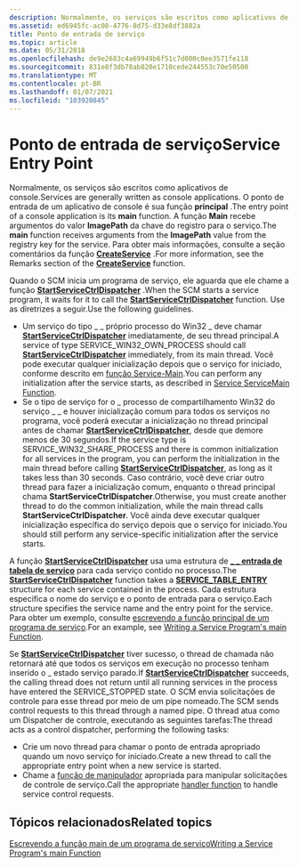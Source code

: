 ```yaml
---
description: Normalmente, os serviços são escritos como aplicativos de console.
ms.assetid: ed6945fc-ac08-4776-8d75-d33e8df3882a
title: Ponto de entrada de serviço
ms.topic: article
ms.date: 05/31/2018
ms.openlocfilehash: de9e2683c4a69949b6f51c7d000c0ee3571fe118
ms.sourcegitcommit: 831e8f3db78ab820e1710cede244553c70e50500
ms.translationtype: MT
ms.contentlocale: pt-BR
ms.lasthandoff: 01/07/2021
ms.locfileid: "103920845"
---
```

# <a name="service-entry-point"></a><span data-ttu-id="2b3a7-103">Ponto de entrada de serviço</span><span class="sxs-lookup"><span data-stu-id="2b3a7-103">Service Entry Point</span></span>

<span data-ttu-id="2b3a7-104">Normalmente, os serviços são escritos como aplicativos de console.</span><span class="sxs-lookup"><span data-stu-id="2b3a7-104">Services are generally written as console applications.</span></span> <span data-ttu-id="2b3a7-105">O ponto de entrada de um aplicativo de console é sua função **principal** .</span><span class="sxs-lookup"><span data-stu-id="2b3a7-105">The entry point of a console application is its **main** function.</span></span> <span data-ttu-id="2b3a7-106">A função **Main** recebe argumentos do valor **ImagePath** da chave do registro para o serviço.</span><span class="sxs-lookup"><span data-stu-id="2b3a7-106">The **main** function receives arguments from the **ImagePath** value from the registry key for the service.</span></span> <span data-ttu-id="2b3a7-107">Para obter mais informações, consulte a seção comentários da função [**CreateService**](/windows/desktop/api/Winsvc/nf-winsvc-createservicea) .</span><span class="sxs-lookup"><span data-stu-id="2b3a7-107">For more information, see the Remarks section of the [**CreateService**](/windows/desktop/api/Winsvc/nf-winsvc-createservicea) function.</span></span>

<span data-ttu-id="2b3a7-108">Quando o SCM inicia um programa de serviço, ele aguarda que ele chame a função [**StartServiceCtrlDispatcher**](/windows/desktop/api/Winsvc/nf-winsvc-startservicectrldispatchera) .</span><span class="sxs-lookup"><span data-stu-id="2b3a7-108">When the SCM starts a service program, it waits for it to call the [**StartServiceCtrlDispatcher**](/windows/desktop/api/Winsvc/nf-winsvc-startservicectrldispatchera) function.</span></span> <span data-ttu-id="2b3a7-109">Use as diretrizes a seguir.</span><span class="sxs-lookup"><span data-stu-id="2b3a7-109">Use the following guidelines.</span></span>

-   <span data-ttu-id="2b3a7-110">Um serviço do tipo \_ \_ próprio processo do Win32 \_ deve chamar [**StartServiceCtrlDispatcher**](/windows/desktop/api/Winsvc/nf-winsvc-startservicectrldispatchera) imediatamente, de seu thread principal.</span><span class="sxs-lookup"><span data-stu-id="2b3a7-110">A service of type SERVICE\_WIN32\_OWN\_PROCESS should call [**StartServiceCtrlDispatcher**](/windows/desktop/api/Winsvc/nf-winsvc-startservicectrldispatchera) immediately, from its main thread.</span></span> <span data-ttu-id="2b3a7-111">Você pode executar qualquer inicialização depois que o serviço for iniciado, conforme descrito em [função Service-Main](service-servicemain-function.md).</span><span class="sxs-lookup"><span data-stu-id="2b3a7-111">You can perform any initialization after the service starts, as described in [Service ServiceMain Function](service-servicemain-function.md).</span></span>
-   <span data-ttu-id="2b3a7-112">Se o tipo de serviço for o \_ processo de compartilhamento Win32 do serviço \_ \_ e houver inicialização comum para todos os serviços no programa, você poderá executar a inicialização no thread principal antes de chamar [**StartServiceCtrlDispatcher**](/windows/desktop/api/Winsvc/nf-winsvc-startservicectrldispatchera), desde que demore menos de 30 segundos.</span><span class="sxs-lookup"><span data-stu-id="2b3a7-112">If the service type is SERVICE\_WIN32\_SHARE\_PROCESS and there is common initialization for all services in the program, you can perform the initialization in the main thread before calling [**StartServiceCtrlDispatcher**](/windows/desktop/api/Winsvc/nf-winsvc-startservicectrldispatchera), as long as it takes less than 30 seconds.</span></span> <span data-ttu-id="2b3a7-113">Caso contrário, você deve criar outro thread para fazer a inicialização comum, enquanto o thread principal chama **StartServiceCtrlDispatcher**.</span><span class="sxs-lookup"><span data-stu-id="2b3a7-113">Otherwise, you must create another thread to do the common initialization, while the main thread calls **StartServiceCtrlDispatcher**.</span></span> <span data-ttu-id="2b3a7-114">Você ainda deve executar qualquer inicialização específica do serviço depois que o serviço for iniciado.</span><span class="sxs-lookup"><span data-stu-id="2b3a7-114">You should still perform any service-specific initialization after the service starts.</span></span>

<span data-ttu-id="2b3a7-115">A função [**StartServiceCtrlDispatcher**](/windows/desktop/api/Winsvc/nf-winsvc-startservicectrldispatchera) usa uma estrutura de [**\_ \_ entrada de tabela de serviço**](/windows/desktop/api/Winsvc/ns-winsvc-service_table_entrya) para cada serviço contido no processo.</span><span class="sxs-lookup"><span data-stu-id="2b3a7-115">The [**StartServiceCtrlDispatcher**](/windows/desktop/api/Winsvc/nf-winsvc-startservicectrldispatchera) function takes a [**SERVICE\_TABLE\_ENTRY**](/windows/desktop/api/Winsvc/ns-winsvc-service_table_entrya) structure for each service contained in the process.</span></span> <span data-ttu-id="2b3a7-116">Cada estrutura especifica o nome do serviço e o ponto de entrada para o serviço.</span><span class="sxs-lookup"><span data-stu-id="2b3a7-116">Each structure specifies the service name and the entry point for the service.</span></span> <span data-ttu-id="2b3a7-117">Para obter um exemplo, consulte [escrevendo a função principal de um programa de serviço](writing-a-service-program-s-main-function.md).</span><span class="sxs-lookup"><span data-stu-id="2b3a7-117">For an example, see [Writing a Service Program's main Function](writing-a-service-program-s-main-function.md).</span></span>

<span data-ttu-id="2b3a7-118">Se [**StartServiceCtrlDispatcher**](/windows/desktop/api/Winsvc/nf-winsvc-startservicectrldispatchera) tiver sucesso, o thread de chamada não retornará até que todos os serviços em execução no processo tenham inserido o \_ estado serviço parado.</span><span class="sxs-lookup"><span data-stu-id="2b3a7-118">If [**StartServiceCtrlDispatcher**](/windows/desktop/api/Winsvc/nf-winsvc-startservicectrldispatchera) succeeds, the calling thread does not return until all running services in the process have entered the SERVICE\_STOPPED state.</span></span> <span data-ttu-id="2b3a7-119">O SCM envia solicitações de controle para esse thread por meio de um pipe nomeado.</span><span class="sxs-lookup"><span data-stu-id="2b3a7-119">The SCM sends control requests to this thread through a named pipe.</span></span> <span data-ttu-id="2b3a7-120">O thread atua como um Dispatcher de controle, executando as seguintes tarefas:</span><span class="sxs-lookup"><span data-stu-id="2b3a7-120">The thread acts as a control dispatcher, performing the following tasks:</span></span>

-   <span data-ttu-id="2b3a7-121">Crie um novo thread para chamar o ponto de entrada apropriado quando um novo serviço for iniciado.</span><span class="sxs-lookup"><span data-stu-id="2b3a7-121">Create a new thread to call the appropriate entry point when a new service is started.</span></span>
-   <span data-ttu-id="2b3a7-122">Chame a [função de manipulador](service-control-handler-function.md) apropriada para manipular solicitações de controle de serviço.</span><span class="sxs-lookup"><span data-stu-id="2b3a7-122">Call the appropriate [handler function](service-control-handler-function.md) to handle service control requests.</span></span>

## <a name="related-topics"></a><span data-ttu-id="2b3a7-123">Tópicos relacionados</span><span class="sxs-lookup"><span data-stu-id="2b3a7-123">Related topics</span></span>

<dl> <dt>

[<span data-ttu-id="2b3a7-124">Escrevendo a função main de um programa de serviço</span><span class="sxs-lookup"><span data-stu-id="2b3a7-124">Writing a Service Program's main Function</span></span>](writing-a-service-program-s-main-function.md)
</dt> </dl>

 

 



